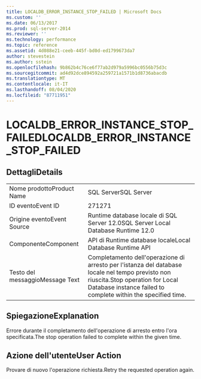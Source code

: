```yaml
---
title: LOCALDB_ERROR_INSTANCE_STOP_FAILED | Microsoft Docs
ms.custom: ''
ms.date: 06/13/2017
ms.prod: sql-server-2014
ms.reviewer: ''
ms.technology: performance
ms.topic: reference
ms.assetid: 4d088e21-ceeb-445f-bd0d-ed1799673da7
author: stevestein
ms.author: sstein
ms.openlocfilehash: 9b862b4c76ce6f77ab2d979a5996bc0556b75d3c
ms.sourcegitcommit: ad4d92dce894592a259721a1571b1d8736abacdb
ms.translationtype: MT
ms.contentlocale: it-IT
ms.lasthandoff: 08/04/2020
ms.locfileid: "87711951"
---
```

# <a name="localdb_error_instance_stop_failed"></a><span data-ttu-id="a0748-102">LOCALDB_ERROR_INSTANCE_STOP_FAILED</span><span class="sxs-lookup"><span data-stu-id="a0748-102">LOCALDB_ERROR_INSTANCE_STOP_FAILED</span></span>
    
## <a name="details"></a><span data-ttu-id="a0748-103">Dettagli</span><span class="sxs-lookup"><span data-stu-id="a0748-103">Details</span></span>  
  
|||  
|-|-|  
|<span data-ttu-id="a0748-104">Nome prodotto</span><span class="sxs-lookup"><span data-stu-id="a0748-104">Product Name</span></span>|<span data-ttu-id="a0748-105">SQL Server</span><span class="sxs-lookup"><span data-stu-id="a0748-105">SQL Server</span></span>|  
|<span data-ttu-id="a0748-106">ID evento</span><span class="sxs-lookup"><span data-stu-id="a0748-106">Event ID</span></span>|<span data-ttu-id="a0748-107">271</span><span class="sxs-lookup"><span data-stu-id="a0748-107">271</span></span>|  
|<span data-ttu-id="a0748-108">Origine evento</span><span class="sxs-lookup"><span data-stu-id="a0748-108">Event Source</span></span>|<span data-ttu-id="a0748-109">Runtime database locale di SQL Server 12.0</span><span class="sxs-lookup"><span data-stu-id="a0748-109">SQL Server Local Database Runtime 12.0</span></span>|  
|<span data-ttu-id="a0748-110">Componente</span><span class="sxs-lookup"><span data-stu-id="a0748-110">Component</span></span>|<span data-ttu-id="a0748-111">API di Runtime database locale</span><span class="sxs-lookup"><span data-stu-id="a0748-111">Local Database Runtime API</span></span>|  
|<span data-ttu-id="a0748-112">Testo del messaggio</span><span class="sxs-lookup"><span data-stu-id="a0748-112">Message Text</span></span>|<span data-ttu-id="a0748-113">Completamento dell'operazione di arresto per l'istanza del database locale nel tempo previsto non riuscita.</span><span class="sxs-lookup"><span data-stu-id="a0748-113">Stop operation for Local Database instance failed to complete within the specified time.</span></span>|  
  
## <a name="explanation"></a><span data-ttu-id="a0748-114">Spiegazione</span><span class="sxs-lookup"><span data-stu-id="a0748-114">Explanation</span></span>  
 <span data-ttu-id="a0748-115">Errore durante il completamento dell'operazione di arresto entro l'ora specificata.</span><span class="sxs-lookup"><span data-stu-id="a0748-115">The stop operation failed to complete within the given time.</span></span>  
  
## <a name="user-action"></a><span data-ttu-id="a0748-116">Azione dell'utente</span><span class="sxs-lookup"><span data-stu-id="a0748-116">User Action</span></span>  
 <span data-ttu-id="a0748-117">Provare di nuovo l'operazione richiesta.</span><span class="sxs-lookup"><span data-stu-id="a0748-117">Retry the requested operation again.</span></span>  
  
  
